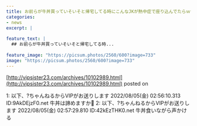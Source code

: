 ```yaml
---
title: お前らが牛丼買っていそいそと帰宅してる時にこんなJKが熱中症で座り込んでたらｗｗｗｗｗｗｗｗｗｗｗｗ
categories:
- news
excerpt: |
  
feature_text: |
  ## お前らが牛丼買っていそいそと帰宅してる時...
  
feature_image: "https://picsum.photos/2560/600?image=733"
image: "https://picsum.photos/2560/600?image=733"
---
```


[http://vipsister23.com/archives/10102989.html](http://vipsister23.com/archives/10102989.html)
posted on 

<!--more-->

1: 以下、?ちゃんねるからVIPがお送りします 2022/08/05(金) 02:56:10.313 ID:9AkDEjzF0.net 牛丼は諦めますか🤔 2: 以下、?ちゃんねるからVIPがお送りします 2022/08/05(金) 02:57:29.810 ID:42kEzTHK0.net 牛丼食いながら声かける
